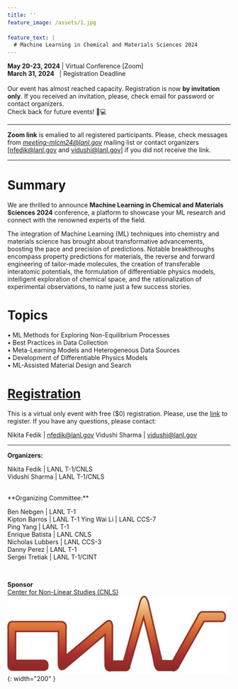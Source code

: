 ```yaml
---
title: ''
feature_image: /assets/1.jpg

feature_text: |
  # Machine Learning in Chemical and Materials Sciences 2024
---
```


**May 20-23, 2024** | Virtual Conference [Zoom]   
**March 31, 2024** &nbsp;  | Registration Deadline
<br>   
Our event has almost reached capacity. Registration is now **by invitation only**. If you received an invitation,  please, check email for password or contact organizers.    
Check back for future events! 🧪💻      

---

**Zoom link** is emalied to all registered participants. Please, check messages from *meeting-mlcm24@lanl.gov* mailing list or contact organizers [[nfedik@lanl.gov](mailto:nfedik@lanl.gov) and [vidushi@lanl.gov](mailto:vidushi@lanl.gov)] if you did not receive the link.

---

# Summary 

We are thrilled to announce **Machine Learning in Chemical and Materials Sciences 2024** conference, a platform to showcase your ML research and connect with the renowned experts of the field.

The integration of Machine Learning (ML) techniques into chemistry and materials science has brought about transformative advancements, boosting the pace and precision of predictions. Notable breakthroughs encompass property predictions for materials, the reverse and forward engineering of tailor-made molecules, the creation of transferable interatomic potentials, the formulation of differentiable physics models, intelligent exploration of chemical space, and the rationalization of experimental observations, to name just a few success stories.


# Topics  
•	ML Methods for Exploring Non-Equilibrium Processes   
•	Best Practices in Data Collection   
•	Meta-Learning Models and Heterogeneous Data Sources    
•	Development of Differentiable Physics Models    
•	ML-Assisted Material Design and Search     



# [Registration](/registration)

This is a virtual only event with free ($0) registration. 
Please, use the [link](/registration) to register.
If you have any questions, please contact: 

Nikita Fedik   | nfedik@lanl.gov
Vidushi Sharma | vidushi@lanl.gov



----------------------------------------
**Organizers:**   

Nikita Fedik   | LANL T-1/CNLS    
Vidushi Sharma | LANL T-1/CNLS             

 <br>
**Organizing Committee:**   

Ben Nebgen    | LANL T-1      
Kipton Barros | LANL T-1 
Ying Wai Li |  LANL CCS-7   
Ping Yang | LANL T-1   
Enrique Batista | LANL CNLS   
Nicholas Lubbers | LANL CCS-3   
Danny Perez | LANL T-1   
Sergei Tretiak | LANL T-1/CINT    

 <br>

**Sponsor**  
[Center for Non-Linear Studies (CNLS)](https://cnls.lanl.gov/External/)   
![](/assets/CNLS_logo.jpg){: width="200" }
